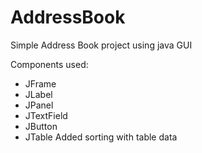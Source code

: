 # AddressBook
Simple Address Book project using java GUI

Components used:
  * JFrame
  * JLabel
  * JPanel
  * JTextField
  * JButton
  * JTable
      Added sorting with table data
